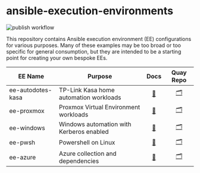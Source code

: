 # ansible-execution-environments

![publish workflow](https://github.com/zjleblanc/ansible-execution-environments/actions/workflows/publish-ee.yml/badge.svg)

This repository contains Ansible execution environment (EE) configurations for various purposes. Many of these examples may be too broad or too specific for general consumption, but they are intended to be a starting point for creating your own bespoke EEs.

| EE Name | Purpose | Docs | Quay Repo |
| --- | --- | :---: | :---: |
| ee-autodotes-kasa | TP-Link Kasa home automation workloads | [📝](./execution-environments/ee-autodotes-kasa/execution-environment.yml) | [🗂️](https://quay.io/repository/zleblanc/ee-kasa?tab=info) |
| ee-proxmox | Proxmox Virtual Environment workloads | [📝](./execution-environments/ee-proxmox/execution-environment.yml) | [🗂️](https://quay.io/repository/zleblanc/ee-proxmox?tab=info) |
| ee-windows | Windows automation with Kerberos enabled | [📝](./execution-environments/ee-windows/README.md) | [🗂️](https://quay.io/repository/zleblanc/ee-windows?tab=info) |
| ee-pwsh | Powershell on Linux | [📝](./execution-environments/ee-pwsh/README.md) | [🗂️](https://quay.io/repository/zleblanc/ee-pwsh?tab=info) |
| ee-azure | Azure collection and dependencies | [📝](./execution-environments/ee-azure/README.md) | [🗂️](https://quay.io/repository/zleblanc/ee-azure?tab=info) |